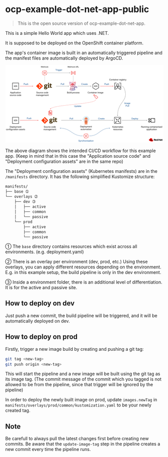 # ocp-example-dot-net-app-public

> This is the open source version of ocp-example-dot-net-app.

This is a simple Hello World app which uses .NET.

It is supposed to be deployed on the OpenShift container platform.

The app's container image is built in an automatically triggered pipeline and the manifest files are automatically deployed by ArgoCD.

![CI/CD workflow](docs/ci-cd-workflow.png)

The above diagram shows the intended CI/CD workflow for this example app. (Keep in mind that in this case the "Application source code" and "Deployment configuration assets" are in the same repo)

The "Deployment configuration assets" (Kubernetes manifests) are in the `/manifests` directory. It has the following simplified Kustomize structure:

```
manifests/
├── base ➀
└── overlays ➁
    ├── dev ➂
    │   ├── active
    │   ├── common
    │   └── passive
    └── prod
        ├── active
        ├── common
        └── passive
```
➀ The `base` directory contains resources which exist across all environments. (e.g. deployment.yaml)

➁ There is an overlay per environment (dev, prod, etc.) Using these overlays, you can apply different resources depending on the environment. E.g. in this example setup, the build pipeline is only in the dev environment.

➂ Inside a environment folder, there is an additional level of differentiation. It is for the active and passive site.

## How to deploy on dev

Just push a new commit, the build pipeline will be triggered, and it will be automatically deployed on dev.

## How to deploy on prod

Firstly, trigger a new image build by creating and pushing a git tag:

```bash
git tag <new-tag>
git push origin <new-tag>
```

This will start the pipeline and a new image will be built using the git tag as its image tag. (The commit message of the commit which you tagged is not allowed to be from the pipeline, since that trigger will be ignored by the pipeline)

In order to deploy the newly built image on prod, update `images.newTag` in `manifests/overlays/prod/common/kustomization.yaml` to be your newly created tag.

## Note

Be carefull to always pull the latest changes first before creating new commits. Be aware that the `update-image-tag` step in the pipeline creates a new commit every time the pipeline runs.
